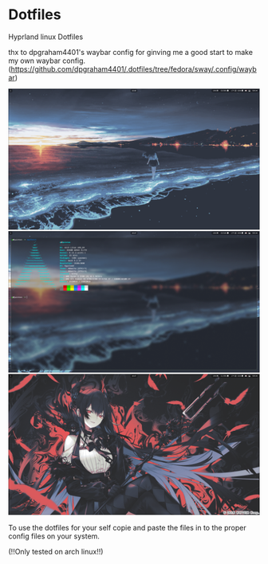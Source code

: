 # Dotfiles
Hyprland linux Dotfiles 

thx to dpgraham4401's waybar config for ginving me a good start to make my own waybar config.
(https://github.com/dpgraham4401/.dotfiles/tree/fedora/sway/.config/waybar)

![Screenshot](Screenshots/1739202398_grim.png)
![Screenshot](Screenshots/1739202425_grim.png)
![Screenshot](Screenshots/1739202441_grim.png)

To use the dotfiles for your self copie and paste the files in to the proper config files on your system.

(!!Only tested on arch linux!!)
